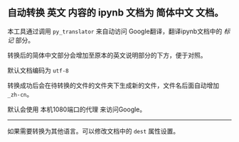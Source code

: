 ## 自动转换 英文 内容的 ipynb 文档为 简体中文 文档。

本工具通过调用 `py_translator` 来自动访问 Google翻译，翻译ipynb文档中的 *标记* 部分。

转换后的简体中文部分会增加至原本的英文说明部分的下方，便于对照。

默认文档编码为 `utf-8`

转换成功后会在待转换的文件的文件夹下生成新的文件，文件名后面自动增加 `_zh-cn`。

默认会使用 本机1080端口的代理 来访问Google。

---

如果需要转换为其他语言。可以修改文档中的 `dest` 属性设置。